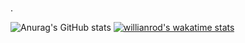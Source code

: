### 
.

![Anurag's GitHub stats](https://github-readme-stats.vercel.app/api?username=RobsonM12&show_icons=true&theme=dark)
[![willianrod's wakatime stats](https://github-readme-stats.vercel.app/api/wakatime?username=RobsonM12)](https://github.com/anuraghazra/github-readme-stats)

